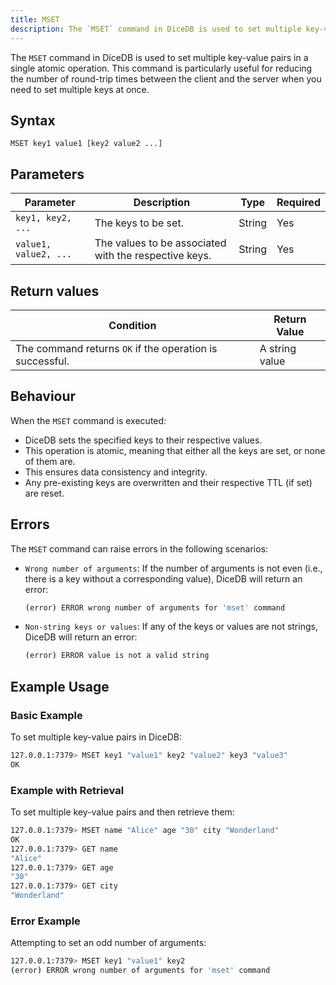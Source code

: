 ```yaml
---
title: MSET
description: The `MSET` command in DiceDB is used to set multiple key-value pairs in a single atomic operation. This command is particularly useful for reducing the number of round-trip times between the client and the server when you need to set multiple keys at once.
---
```


The `MSET` command in DiceDB is used to set multiple key-value pairs in a single atomic operation. This command is particularly useful for reducing the number of round-trip times between the client and the server when you need to set multiple keys at once.

## Syntax

```plaintext
MSET key1 value1 [key2 value2 ...]
```

## Parameters

| Parameter       | Description                                      | Type    | Required |
|-----------------|--------------------------------------------------|---------|----------|
| `key1, key2, ...`           | The keys to be set.  | String  | Yes      |
| `value1, value2, ...`           | The values to be associated with the respective keys. | String  | Yes      |


## Return values

| Condition                                      | Return Value                                      |
|------------------------------------------------|---------------------------------------------------|
| The command returns `OK` if the operation is successful.                       | A string value                                             |


## Behaviour

When the `MSET` command is executed: 
- DiceDB sets the specified keys to their respective values. 
- This operation is atomic, meaning that either all the keys are set, or none of them are. 
- This ensures data consistency and integrity.
- Any pre-existing keys are overwritten and their respective TTL (if set) are reset.

## Errors

The `MSET` command can raise errors in the following scenarios:
- `Wrong number of arguments`: If the number of arguments is not even (i.e., there is a key without a corresponding value), DiceDB will return an error:
  ```bash
  (error) ERROR wrong number of arguments for 'mset' command
  ```
- `Non-string keys or values`: If any of the keys or values are not strings, DiceDB will return an error:
  ```bash
  (error) ERROR value is not a valid string
  ```

## Example Usage

### Basic Example

To set multiple key-value pairs in DiceDB:

```bash
127.0.0.1:7379> MSET key1 "value1" key2 "value2" key3 "value3"
OK
```

### Example with Retrieval

To set multiple key-value pairs and then retrieve them:

```bash
127.0.0.1:7379> MSET name "Alice" age "30" city "Wonderland"
OK
127.0.0.1:7379> GET name
"Alice"
127.0.0.1:7379> GET age
"30"
127.0.0.1:7379> GET city
"Wonderland"
```

### Error Example

Attempting to set an odd number of arguments:

```sh
127.0.0.1:7379> MSET key1 "value1" key2
(error) ERROR wrong number of arguments for 'mset' command
```